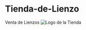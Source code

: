 # Tienda-de-Lienzo
Venta de Lienzos
![Logo de la Tienda](<img width="1024" height="1024" alt="image" src="https://github.com/user-attachments/assets/7d0031ff-2f30-46f2-8b36-9d4313615df7" />)
